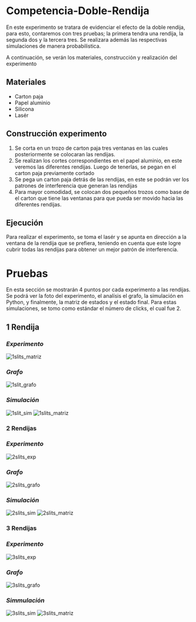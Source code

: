 # Competencia-Doble-Rendija

En este experimento se tratara de evidenciar el efecto de la doble rendija, para esto, contaremos con tres pruebas; 
la primera tendra una rendija, la segunda dos y la tercera tres. Se realizara además las respectivas simulaciones 
de manera probabilistica.

A continuación, se verán los materiales, construcción y realización del experimento

## Materiales 
- Carton paja
- Papel aluminio
- Silicona
- Lasér

## Construcción experimento 

1. Se corta en un trozo de carton paja tres ventanas en las cuales posteriormente se colocaran las rendijas.
2. Se realizan los cortes correspondientes en el papel aluminio, en este veremos las diferentes rendijas. Luego
de tenerlas, se pegan en el carton paja previamente cortado
3. Se pega un carton paja detrás de las rendijas, en este se podrán ver los patrones de interferencia que generan
las rendijas
4. Para mayor comodidad, se colocan dos pequeños trozos como base de el carton que tiene las ventanas para que 
pueda ser movido hacia las diferentes rendijas.

## Ejecución

Para realizar el experimento, se toma el lasér y se apunta en dirección a la ventana de la rendija que se prefiera,
teniendo en cuenta que este logre cubrir todas las rendijas para obtener un mejor patrón de interferencia.


# Pruebas

En esta sección se mostrarán 4 puntos por cada experimento a las rendijas. Se podrá ver la foto del experimento, el
analísis el grafo, la simulación en Python, y finalmente, la matriz de estados y el estado final. Para estas
simulaciones, se tomo como estándar el número de clicks, el cual fue 2.

## 1 Rendija
### *Experimento*
![1slits_matriz](https://user-images.githubusercontent.com/60012037/75847519-76ad0f80-5dad-11ea-9041-54d1e9b9d99c.png)
### *Grafo*
![1slit_grafo](https://user-images.githubusercontent.com/60012037/75846435-4f087800-5daa-11ea-9421-e0b08584ddf6.png)
### *Simulación*
![1slit_sim](https://user-images.githubusercontent.com/60012037/75846440-52036880-5daa-11ea-8b7d-faed3a5d1981.png)
![1slits_matriz](https://user-images.githubusercontent.com/60012037/75847729-fd61ec80-5dad-11ea-8718-83dbd82f6063.png)

### 2 Rendijas
### *Experimento*
![2slits_exp](https://user-images.githubusercontent.com/60012037/75846854-875c8600-5dab-11ea-9015-72e42eaa55f9.jpg)
### *Grafo*
![2slits_grafo](https://user-images.githubusercontent.com/60012037/75846868-904d5780-5dab-11ea-8bba-21cc89c23462.png)
### *Simulación*
![2slits_sim](https://user-images.githubusercontent.com/60012037/75846867-8fb4c100-5dab-11ea-8f4f-15b6ae891f1e.png)
![2slits_matriz](https://user-images.githubusercontent.com/60012037/75847602-ad832580-5dad-11ea-8ba2-bc8e4a4abe06.png)

### 3 Rendijas
### *Experimento*
![3slits_exp](https://user-images.githubusercontent.com/60012037/75847055-271a1400-5dac-11ea-86ec-d459667544b3.jpg)
### *Grafo*
![3slits_grafo](https://user-images.githubusercontent.com/60012037/75847065-2bdec800-5dac-11ea-8beb-46821cd61075.png)
### *Simmulación*
![3slits_sim](https://user-images.githubusercontent.com/60012037/75847064-2b463180-5dac-11ea-996d-aeb412cff672.png)
![3slits_matriz](https://user-images.githubusercontent.com/60012037/75847445-3188dd80-5dad-11ea-8f36-736089b57f81.png)

